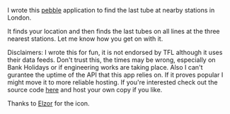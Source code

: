 I wrote this [pebble](http://www.getpebble.com) application to find the last tube at nearby stations in London.

It finds your location and then finds the last tubes on all lines at the three nearest stations. Let me know how you get on with it.

Disclaimers: I wrote this for fun, it is not endorsed by TFL although it uses their data feeds. Don't trust this, the times may be wrong, especially on Bank Holidays or if engineering works are taking place. Also I can't gurantee the uptime of the API that this app relies on. If it proves popular I might move it to more reliable hosting. If you're interested check out the source code [here](https://github.com/mattmb/python-last-tube) and host your own copy if you like.

Thanks to [Elzor](http://forums.getpebble.com/profile/6071/Elzor) for the icon.
